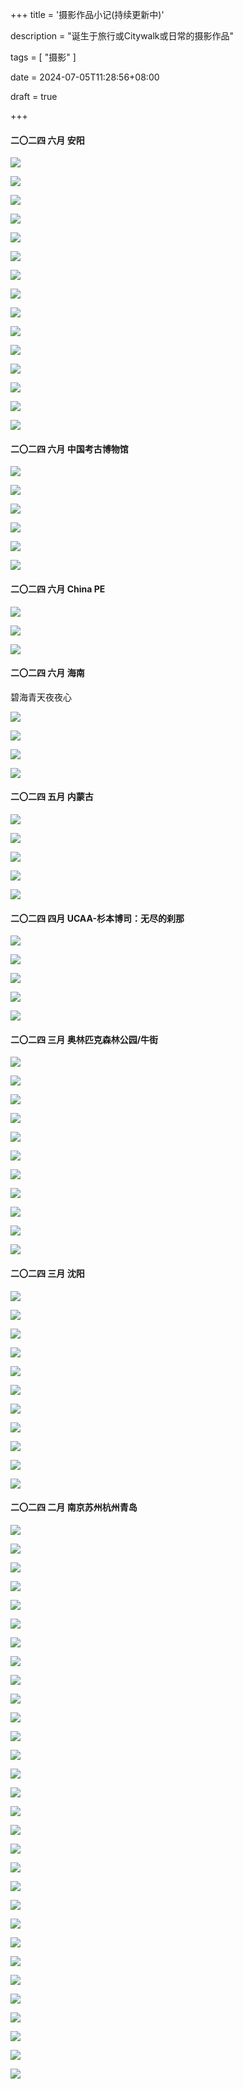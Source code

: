 +++
title = '摄影作品小记(持续更新中)'

description = "诞生于旅行或Citywalk或日常的摄影作品"

tags = [ "摄影" ]

date = 2024-07-05T11:28:56+08:00

draft = true

+++

#### 二〇二四 六月 安阳

![](https://pub-f40a9f95639d4cee81dcb09d9b4adf70.r2.dev/blog/2024/07/970ac632cae0d501d8ff38d8f98a3283.JPG)

![](https://pub-f40a9f95639d4cee81dcb09d9b4adf70.r2.dev/blog/2024/07/af29ec3952dcbbe3b148ae530d33c599.JPG)

![](https://pub-f40a9f95639d4cee81dcb09d9b4adf70.r2.dev/blog/2024/07/9b7177783941278a90cb9d5a5331a1ea.JPG)

![](https://pub-f40a9f95639d4cee81dcb09d9b4adf70.r2.dev/blog/2024/07/51b49a5bdbacbdfa2e6d39f65775706d.JPG)

![](https://pub-f40a9f95639d4cee81dcb09d9b4adf70.r2.dev/blog/2024/07/00fcecb1cc0aaf02fcb4aed508dd7677.JPG)

![](https://pub-f40a9f95639d4cee81dcb09d9b4adf70.r2.dev/blog/2024/07/6ecfbda1d05bd0551aded30b45f05043.JPG)

![](https://pub-f40a9f95639d4cee81dcb09d9b4adf70.r2.dev/blog/2024/07/ab273d1399ca043ef3cdec01f7956e93.JPG)

![](https://pub-f40a9f95639d4cee81dcb09d9b4adf70.r2.dev/blog/2024/07/c5e345230f2c73135bf464e4fe9e56ac.JPG)

![](https://pub-f40a9f95639d4cee81dcb09d9b4adf70.r2.dev/blog/2024/07/94582abb103f8342bb8cf26c4e82e61d.JPG)

![](https://pub-f40a9f95639d4cee81dcb09d9b4adf70.r2.dev/blog/2024/07/68456e34bb7fc26172c23ab8ac4782c9.JPG)

![](https://pub-f40a9f95639d4cee81dcb09d9b4adf70.r2.dev/blog/2024/07/253e5e4633be5444b0b8218004ea6612.JPG)

![](https://pub-f40a9f95639d4cee81dcb09d9b4adf70.r2.dev/blog/2024/07/7297339d5bafce752c59592f7788e8ef.JPG)

![](https://pub-f40a9f95639d4cee81dcb09d9b4adf70.r2.dev/blog/2024/07/13799a2c663c5c94fa4ccc170d466480.JPG)

![](https://pub-f40a9f95639d4cee81dcb09d9b4adf70.r2.dev/blog/2024/07/d297c0fc505e935e8e5e4bb4a35b3923.JPG)

![](https://pub-f40a9f95639d4cee81dcb09d9b4adf70.r2.dev/blog/2024/07/b75030224611b9aa5395f71ea4c69c14.JPG)

#### 二〇二四 六月 中国考古博物馆

![](https://pub-f40a9f95639d4cee81dcb09d9b4adf70.r2.dev/blog/2024/07/93c140ed35d768b3860bc70c11968575.JPG)

![](https://pub-f40a9f95639d4cee81dcb09d9b4adf70.r2.dev/blog/2024/07/eb4a0e947f180ac8208f8d115fb52cdc.JPG)

![](https://pub-f40a9f95639d4cee81dcb09d9b4adf70.r2.dev/blog/2024/07/713d5fdcf204a8ea36439b2482b37d0f.JPG)

![](https://pub-f40a9f95639d4cee81dcb09d9b4adf70.r2.dev/blog/2024/07/3c4502dd1a47b84d0f51a35e0fee6325.JPG)

![](https://pub-f40a9f95639d4cee81dcb09d9b4adf70.r2.dev/blog/2024/07/e7552ff18658b6d0d107f736d2be84c3.JPG)

![](https://pub-f40a9f95639d4cee81dcb09d9b4adf70.r2.dev/blog/2024/07/84520e9d2a1154c9d785535c18507bb4.JPG)

#### 二〇二四 六月 China PE

![](https://pub-f40a9f95639d4cee81dcb09d9b4adf70.r2.dev/blog/2024/07/b681f32a792d0ef0ecbb242d7ea2bb29.JPG)

![](https://pub-f40a9f95639d4cee81dcb09d9b4adf70.r2.dev/blog/2024/07/c9dc11301d4199198766891ec01223ec.JPG)

![](https://pub-f40a9f95639d4cee81dcb09d9b4adf70.r2.dev/blog/2024/07/0d7e6c31b7da4a0394ce3d2c249857c1.JPG)

#### 二〇二四 六月 海南

碧海青天夜夜心

![](https://pub-f40a9f95639d4cee81dcb09d9b4adf70.r2.dev/Picture_0880c08b0110abddf430.JPG)

![](https://pub-f40a9f95639d4cee81dcb09d9b4adf70.r2.dev/Picture_0880c08b0110abddb835.jpg)

![](https://pub-f40a9f95639d4cee81dcb09d9b4adf70.r2.dev/Picture_0880c08b0110abddbc31.jpg)

![](https://pub-f40a9f95639d4cee81dcb09d9b4adf70.r2.dev/Picture_0880c08b0110abdd9837.jpg)

#### 二〇二四 五月 内蒙古

![](https://pub-f40a9f95639d4cee81dcb09d9b4adf70.r2.dev/blog/2024/07/b7c31310696dc749d7d9c1e3a03d26a7.JPG)

![](https://pub-f40a9f95639d4cee81dcb09d9b4adf70.r2.dev/blog/2024/07/d40764f534a752571b748cbe672760d6.JPG)

![](https://pub-f40a9f95639d4cee81dcb09d9b4adf70.r2.dev/blog/2024/07/39335c81e121d72346b24df3a08e1612.JPG)

![](https://pub-f40a9f95639d4cee81dcb09d9b4adf70.r2.dev/blog/2024/07/fb8a9f6cbff7997b14314b568100c5af.JPG)

![](https://pub-f40a9f95639d4cee81dcb09d9b4adf70.r2.dev/blog/2024/07/d4236f7e67638e768106d310117c3304.JPG)

#### 二〇二四 四月 UCAA-杉本博司：无尽的刹那

![](https://pub-f40a9f95639d4cee81dcb09d9b4adf70.r2.dev/blog/2024/07/0dbf4b67ca12d3f1920d79b003100b04.JPG)

![](https://pub-f40a9f95639d4cee81dcb09d9b4adf70.r2.dev/blog/2024/07/747c2dd7084d7ce63315ac2c8f4b2ece.JPG)

![](https://pub-f40a9f95639d4cee81dcb09d9b4adf70.r2.dev/blog/2024/07/3ab338f988e24fbd450db06bac432c4c.JPG)

![](https://pub-f40a9f95639d4cee81dcb09d9b4adf70.r2.dev/blog/2024/07/724a05dc1714a8449d1f0a9188caca58.JPG)

![](https://pub-f40a9f95639d4cee81dcb09d9b4adf70.r2.dev/blog/2024/07/4c314ba668b34ef43e636b1b9f8c1a31.JPG)

#### 二〇二四 三月 奥林匹克森林公园/牛街

![](https://pub-f40a9f95639d4cee81dcb09d9b4adf70.r2.dev/blog/2024/07/1b2b111acefe3ce8cde0b3aef7c7a0e6.JPG)

![](https://pub-f40a9f95639d4cee81dcb09d9b4adf70.r2.dev/blog/2024/07/ae26a5e8dee01f730f64ef8a6efc84d4.JPG)

![](https://pub-f40a9f95639d4cee81dcb09d9b4adf70.r2.dev/blog/2024/07/690eeb03a0695e500795e651a8653b82.JPG)

![](https://pub-f40a9f95639d4cee81dcb09d9b4adf70.r2.dev/blog/2024/07/10a680ce1d48aad36f8945325a79f141.JPG)

![](https://pub-f40a9f95639d4cee81dcb09d9b4adf70.r2.dev/blog/2024/07/724eda15c4c8518bdb8ac2c3156437ea.JPG)

![](https://pub-f40a9f95639d4cee81dcb09d9b4adf70.r2.dev/blog/2024/07/6a0b5606f82f12f22354280bd8883cb8.JPG)

![](https://pub-f40a9f95639d4cee81dcb09d9b4adf70.r2.dev/blog/2024/07/944bfa2f0aa6ab6333019a6d2e3c95a3.JPG)

![](https://pub-f40a9f95639d4cee81dcb09d9b4adf70.r2.dev/blog/2024/07/2b90d92d1d66d4d7ee7f55da32047949.JPG)

![](https://pub-f40a9f95639d4cee81dcb09d9b4adf70.r2.dev/blog/2024/07/86f58988920bc6a6b296508182569f6f.JPG)

![](https://pub-f40a9f95639d4cee81dcb09d9b4adf70.r2.dev/blog/2024/07/47bcc2c6b343cd65bfda7a950fdc2ef7.JPG)

![](https://pub-f40a9f95639d4cee81dcb09d9b4adf70.r2.dev/blog/2024/07/059dc3078aaacae6b0f4ede12b34991f.JPG)

#### 二〇二四 三月 沈阳

![](https://pub-f40a9f95639d4cee81dcb09d9b4adf70.r2.dev/blog/2024/07/5d8b1fccde5d72887ae677d10fd1561e.JPG)

![](https://pub-f40a9f95639d4cee81dcb09d9b4adf70.r2.dev/blog/2024/07/b115c4acf4d63d7c640a3f96b7059ce6.JPG)

![](https://pub-f40a9f95639d4cee81dcb09d9b4adf70.r2.dev/blog/2024/07/211df0bb4092db972ede1c31f44935e4.JPG)

![](https://pub-f40a9f95639d4cee81dcb09d9b4adf70.r2.dev/blog/2024/07/f9bc8c65d23ec8206b50d73016621fc6.JPG)

![](https://pub-f40a9f95639d4cee81dcb09d9b4adf70.r2.dev/blog/2024/07/10c869be88166ab22babe4065d68112c.JPG)

![](https://pub-f40a9f95639d4cee81dcb09d9b4adf70.r2.dev/blog/2024/07/ae202d7c76eb0afe7cf4e0bb1e26240e.JPG)

![](https://pub-f40a9f95639d4cee81dcb09d9b4adf70.r2.dev/blog/2024/07/3de7dd119ed863b760c41aea84c40d34.JPG)

![](https://pub-f40a9f95639d4cee81dcb09d9b4adf70.r2.dev/blog/2024/07/543b2b27cee3acb37b402ec11d222a3e.JPG)

![](https://pub-f40a9f95639d4cee81dcb09d9b4adf70.r2.dev/blog/2024/07/297ee16627adee022fbf9ffb652cf096.JPG)

![](https://pub-f40a9f95639d4cee81dcb09d9b4adf70.r2.dev/blog/2024/07/a983a04f28e2657e065278a86cb16650.JPG)

![](https://pub-f40a9f95639d4cee81dcb09d9b4adf70.r2.dev/blog/2024/07/c446a3af0f6bd6ed2d9ca9346a284e4e.JPG)

#### 二〇二四 二月 南京苏州杭州青岛

![](https://pub-f40a9f95639d4cee81dcb09d9b4adf70.r2.dev/blog/2024/07/4d04c0f76f195d77d0a0ffef51daa5e3.JPG)

![](https://pub-f40a9f95639d4cee81dcb09d9b4adf70.r2.dev/blog/2024/07/3d0ebd49e8d7b64ca29f76812f36aea5.JPG)

![](https://pub-f40a9f95639d4cee81dcb09d9b4adf70.r2.dev/blog/2024/07/dfa12977b83092e9882915ef865fe5f8.JPG)

![](https://pub-f40a9f95639d4cee81dcb09d9b4adf70.r2.dev/blog/2024/07/409d2ad60ef210b40c61a9cfb0f70c6b.JPG)

![](https://pub-f40a9f95639d4cee81dcb09d9b4adf70.r2.dev/blog/2024/07/4da1101a5be6025c0c0d00ac392a9308.JPG)

![](https://pub-f40a9f95639d4cee81dcb09d9b4adf70.r2.dev/blog/2024/07/2ece9cbbdc837446dfe8c5c97acda7a1.JPG)

![](https://pub-f40a9f95639d4cee81dcb09d9b4adf70.r2.dev/blog/2024/07/b4b9e92be1dc0440827b99be4811cbb2.JPG)

![](https://pub-f40a9f95639d4cee81dcb09d9b4adf70.r2.dev/blog/2024/07/81d0c043e3146185a1d2f17099b1e3ec.JPG)

![](https://pub-f40a9f95639d4cee81dcb09d9b4adf70.r2.dev/blog/2024/07/80bdffa4fbcf6455e0cecdf7271428ab.JPG)

![](https://pub-f40a9f95639d4cee81dcb09d9b4adf70.r2.dev/blog/2024/07/fbf2a0e0dac5765a7c7d591eedb2b48d.JPG)

![](https://pub-f40a9f95639d4cee81dcb09d9b4adf70.r2.dev/blog/2024/07/71bb2d216d7ad890a971e82e8f5e6fb2.JPG)

![](https://pub-f40a9f95639d4cee81dcb09d9b4adf70.r2.dev/blog/2024/07/ffa559cb8b1688689631664dcbbc8c6a.JPG)

![](https://pub-f40a9f95639d4cee81dcb09d9b4adf70.r2.dev/blog/2024/07/81e658606fe2183f0f9bcb9f5c8692d8.JPG)

![](https://pub-f40a9f95639d4cee81dcb09d9b4adf70.r2.dev/blog/2024/07/7418772fd7f6f6103d5d771356a119f0.JPG)

![](https://pub-f40a9f95639d4cee81dcb09d9b4adf70.r2.dev/blog/2024/07/f6ce193bbbd4526948ad637fcc0f7391.JPG)

![](https://pub-f40a9f95639d4cee81dcb09d9b4adf70.r2.dev/blog/2024/07/0b67742f689e58ea20a8dd2c975e42c4.JPG)

![](https://pub-f40a9f95639d4cee81dcb09d9b4adf70.r2.dev/blog/2024/07/a592eb730babda28cdec687db4757cbd.JPG)

![](https://pub-f40a9f95639d4cee81dcb09d9b4adf70.r2.dev/blog/2024/07/19ac822619bdc93a47246d0e9d26bfba.JPG)

![](https://pub-f40a9f95639d4cee81dcb09d9b4adf70.r2.dev/blog/2024/07/f226af13c27bfa8413e0a4b6df9263bb.JPG)

![](https://pub-f40a9f95639d4cee81dcb09d9b4adf70.r2.dev/blog/2024/07/dd07d064a84ad9899b4683cd4a079932.JPG)

![](https://pub-f40a9f95639d4cee81dcb09d9b4adf70.r2.dev/blog/2024/07/813daac4bb88458e63272ced44728124.JPG)

![](https://pub-f40a9f95639d4cee81dcb09d9b4adf70.r2.dev/blog/2024/07/797300d50b9439ed48b3b626abb5c056.JPG)

![](https://pub-f40a9f95639d4cee81dcb09d9b4adf70.r2.dev/blog/2024/07/c3b475f78ec4c754dda20fa367dc9c68.JPG)

![](https://pub-f40a9f95639d4cee81dcb09d9b4adf70.r2.dev/blog/2024/07/90347354d8e54fe018846844d25a3d3f.JPG)

![](https://pub-f40a9f95639d4cee81dcb09d9b4adf70.r2.dev/blog/2024/07/e8733ffeacf9ce8261c43b33fe766966.JPG)

![](https://pub-f40a9f95639d4cee81dcb09d9b4adf70.r2.dev/blog/2024/07/7f4ebdbfe591aac62b86f3c36b08a8a5.JPG)

![](https://pub-f40a9f95639d4cee81dcb09d9b4adf70.r2.dev/blog/2024/07/44c867eadca4bbca78d75310039c27fe.JPG)

![](https://pub-f40a9f95639d4cee81dcb09d9b4adf70.r2.dev/blog/2024/07/c16445d4d3b93f73727dc2c45c8fcc0d.JPG)

![](https://pub-f40a9f95639d4cee81dcb09d9b4adf70.r2.dev/blog/2024/07/7474efa949ad95e1bcbfd12a68cb7ac0.JPG)

![](https://pub-f40a9f95639d4cee81dcb09d9b4adf70.r2.dev/blog/2024/07/53caf5392d3d46dcf32ccd996256756c.JPG)

